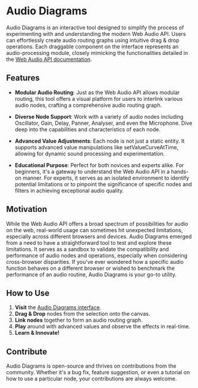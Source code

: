 # Audio Diagrams

Audio Diagrams is an interactive tool designed to simplify the process of experimenting with and understanding the modern Web Audio API. Users can effortlessly create audio routing graphs using intuitive drag & drop operations. Each draggable component on the interface represents an audio-processing module, closely mimicking the functionalities detailed in the [Web Audio API documentation](https://developer.mozilla.org/en-US/docs/Web/API/Web_Audio_API).

## Features
- **Modular Audio Routing**: Just as the Web Audio API allows modular routing, this tool offers a visual platform for users to interlink various audio nodes, crafting a comprehensive audio routing graph.

- **Diverse Node Support**: Work with a variety of audio nodes including Oscillator, Gain, Delay, Panner, Analyser, and even the Microphone. Dive deep into the capabilities and characteristics of each node.

- **Advanced Value Adjustments**: Each node is not just a static entity. It supports advanced value manipulations like setValueCurveAtTime, allowing for dynamic sound processing and experimentation.

- **Educational Purpose**: Perfect for both novices and experts alike. For beginners, it's a gateway to understand the Web Audio API in a hands-on manner. For experts, it serves as an isolated environment to identify potential limitations or to pinpoint the significance of specific nodes and filters in achieving exceptional audio quality.

## Motivation
While the Web Audio API offers a broad spectrum of possibilities for audio on the web, real-world usage can sometimes hit unexpected limitations, especially across different browsers and devices. Audio Diagrams emerged from a need to have a straightforward tool to test and explore these limitations. It serves as a sandbox to validate the compatibility and performance of audio nodes and operations, especially when considering cross-browser disparities. If you've ever wondered how a specific audio function behaves on a different browser or wished to benchmark the performance of an audio routine, Audio Diagrams is your go-to utility.


## How to Use
1. **Visit** the [Audio Diagrams interface](https://calinalexandru.github.io/audio-diagrams/).
2. **Drag & Drop** nodes from the selection onto the canvas.
3. **Link nodes** together to form an audio routing graph.
4. **Play** around with advanced values and observe the effects in real-time.
5. **Learn & Innovate!**

## Contribute
Audio Diagrams is open-source and thrives on contributions from the community. Whether it's a bug fix, feature suggestion, or even a tutorial on how to use a particular node, your contributions are always welcome.